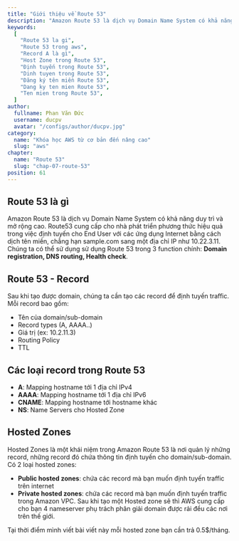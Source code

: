 ```yaml
---
title: "Giới thiệu về Route 53"
description: "Amazon Route 53 là dịch vụ Domain Name System có khả năng duy trì và mở rộng cao. Route53 cung cấp cho nhà phát triển phương thức hiệu quả trong việc định tuyến cho End User với các ứng dụng Internet bằng cách dịch tên miền, chẳng hạn sample.com sang một địa chỉ IP như 10.22.3.11."
keywords:
  [
    "Route 53 la gi",
    "Route 53 trong aws",
    "Record A là gì",
    "Host Zone trong Route 53",
    "Định tuyến trong Route 53",
    "Dinh tuyen trong Route 53",
    "Đăng ký tên miền Route 53",
    "Dang ky ten mien Route 53",
    "Ten mien trong Route 53",
  ]
author:
  fullname: Phan Văn Đức
  username: ducpv
  avatar: "/configs/author/ducpv.jpg"
category:
  name: "Khóa học AWS từ cơ bản đến nâng cao"
  slug: "aws"
chapter:
  name: "Route 53"
  slug: "chap-07-route-53"
position: 61
---
```


## Route 53 là gì

Amazon Route 53 là dịch vụ Domain Name System có khả năng duy trì và mở rộng cao. Route53 cung cấp cho nhà phát triển phương thức hiệu quả trong việc định tuyến cho End User với các ứng dụng Internet bằng cách dịch tên miền, chẳng hạn sample.com sang một địa chỉ IP như 10.22.3.11. Chúng ta có thể sử dụng sử dụng Route 53 trong 3 function chính: **Domain registration, DNS routing, Health check**.

## Route 53 - Record

Sau khi tạo được domain, chúng ta cần tạo các record để định tuyến traffic. Mỗi record bao gồm:

- Tên của domain/sub-domain
- Record types (A, AAAA..)
- Giá trị (ex: 10.2.11.3)
- Routing Policy
- TTL

## Các loại record trong Route 53

- **A**: Mapping hostname tới 1 địa chỉ IPv4
- **AAAA**: Mapping hostname tới 1 địa chỉ IPv6
- **CNAME**: Mapping hostname tới hostname khác
- **NS**: Name Servers cho Hosted Zone

## Hosted Zones

Hosted Zones là một khái niệm trong Amazon Route 53 là nơi quản lý những record, những record đó chứa thông tin định tuyến cho domain/sub-domain. Có 2 loại hosted zones:

- **Public hosted zones**: chứa các record mà bạn muốn định tuyến traffic trên internet
- **Private hosted zones**: chứa các record mà bạn muốn định tuyến traffic trong Amazon VPC. Sau khi tạo một Hosted zone sẽ thì AWS cung cấp cho bạn 4 nameserver phụ trách phân giải domain được rải đều các nơi trên thế giới.

Tại thời điểm mình viết bài viết này mỗi hosted zone bạn cần trả 0.5$/tháng.
